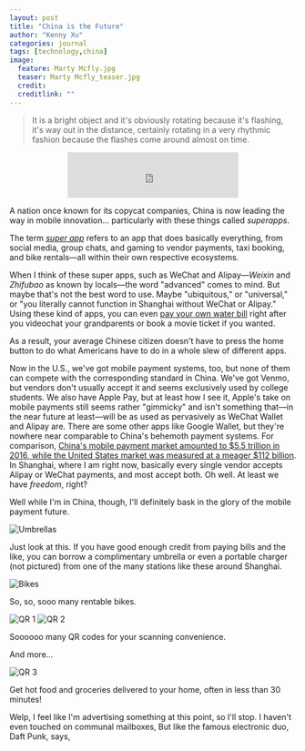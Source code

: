 ```yaml
---
layout: post
title: "China is the Future"
author: "Kenny Xu"
categories: journal
tags: [technology,china]
image:
  feature: Marty Mcfly.jpg
  teaser: Marty Mcfly_teaser.jpg
  credit:
  creditlink: ""
---
```

>It is a bright object and it's obviously rotating because it's flashing, it's way out in the distance, certainly rotating in a very rhythmic fashion because the flashes come around almost on time.

<div style='text-align:center'><iframe src="https://open.spotify.com/embed?uri=spotify:track:2KHRENHQzTIQ001nlP9Gdc" width="300" height="80" frameborder="0" allowtransparency="true"></iframe>
</div>

A nation once known for its copycat companies, China is now leading the way in mobile innovation... particularly with these things called *_superapps_*.

The term [*super app*](http://www.whatsonweibo.com/whatswechat/) refers to an app that does basically everything, from social media, group chats, and gaming to vendor payments, taxi booking, and bike rentals—all within their own respective ecosystems.

When I think of these super apps, such as WeChat and Alipay—_Weixin_ and _Zhifubao_ as known by locals—the word "advanced" comes to mind. But maybe that's not the best word to use. Maybe "ubiquitous," or "universal," or "you literally cannot function in Shanghai without WeChat or Alipay." Using these kind of apps, you can even [pay your own water bill](https://www.beijing-kids.com/blog/2015/10/13/net-savings-paying-for-utilities-on-wechat-wallet-and-alipay/) right after you videochat your grandparents or book a movie ticket if you wanted.

As a result, your average Chinese citizen doesn't have to press the home button to do what Americans have to do in a whole slew of different apps.

Now in the U.S., we've got mobile payment systems, too, but none of them can compete with the corresponding standard in China. We've got Venmo, but vendors don't usually accept it and seems exclusively used by college students. We also have Apple Pay, but at least how I see it, Apple's take on mobile payments still seems rather "gimmicky" and isn't something that—in the near future at least—will be as used as pervasively as WeChat Wallet and Alipay are. There are some other apps like Google Wallet, but they're nowhere near comparable to China's behemoth payment systems. For comparison, [China's mobile payment market amounted to $5.5 trillion in 2016, while the United States market was measured at a meager $112 billion](https://www.ft.com/content/00585722-ef42-11e6-930f-061b01e23655?mhq5j=e3). In Shanghai, where I am right now, basically every single vendor accepts Alipay or WeChat payments, and most accept both. Oh well. At least we have _freedom_, right?

Well while I'm in China, though, I'll definitely bask in the glory of the mobile payment future.

![Umbrellas](/kennythexu/images/umbrellas.JPG "Umbrellas WOW")

Just look at this. If you have good enough credit from paying bills and the like, you can borrow a complimentary umbrella or even a portable charger (not pictured) from one of the many stations like these around Shanghai.

![Bikes](/kennythexu/images/Bikes.JPG "Rentable Bikes")

So, so, sooo many rentable bikes.

![QR 1](/kennythexu/images/QR1.JPG "QR Code 1")
![QR 2](/kennythexu/images/QR2.JPG "QR Code 2")

Soooooo many QR codes for your scanning convenience.

And more...

![QR 3](/kennythexu/images/QR3.JPG "QR Code 3")

Get hot food and groceries delivered to your home, often in less than 30 minutes!



Welp, I feel like I'm advertising something at this point, so I'll stop. I haven't even touched on communal mailboxes, But like the famous electronic duo, Daft Punk, says,
